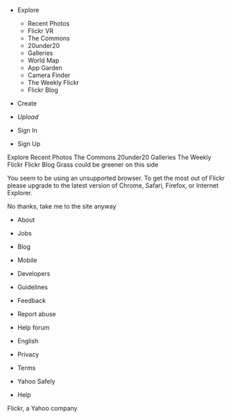 *   Explore
    *   Recent Photos
    *   Flickr VR
    *   The Commons
    *   20under20
    *   Galleries
    *   World Map
    *   App Garden
    *   Camera Finder
    *   The Weekly Flickr
    *   Flickr Blog
*   Create

*   _Upload_
*   Sign In
*   Sign Up

Explore Recent Photos The Commons 20under20 Galleries The Weekly Flickr Flickr Blog Grass could be greener on this side

You seem to be using an unsupported browser. To get the most out of Flickr please upgrade to the latest version of Chrome, Safari, Firefox, or Internet Explorer.

No thanks, take me to the site anyway

*   About
*   Jobs
*   Blog
*   Mobile
*   Developers
*   Guidelines
*   Feedback
*   Report abuse
*   Help forum
*   English

*   Privacy
*   Terms
*   Yahoo Safely
*   Help

Flickr, a Yahoo company